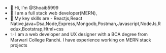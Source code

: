 - 👋 Hi, I’m @Shoaib5999
- 🌱 I am a full stack web developer(MERN),
- 💞️ My key skills are - Reactjs,React Native,java+Dsa,Node,Express,Mongodb,Postman,Javascript,NodeJs,Redux,Bootstrap,Html+css
- ✨ I am a web developer and UX designer with a BCA degree from Marwari College Ranchi. I have experience working on MERN stack projects
<!---
Shoaib5999/Shoaib5999 is a ✨ special ✨ repository because its `README.md` (this file) appears on your GitHub profile.
You can click the Preview link to take a look at your changes.
--->
